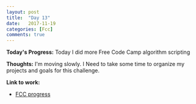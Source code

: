 ```yaml
---
layout: post
title:  "Day 13"
date:   2017-11-19
categories: [Fcc]
comments: true
---
```

**Today's Progress:** Today I did more Free Code Camp algorithm scripting

**Thoughts:**  I'm moving slowly. I Need to take some time to organize my projects and goals for this challenge.

**Link to work:**
* [FCC progress](https://www.freecodecamp.org/camilaavilarinho)
